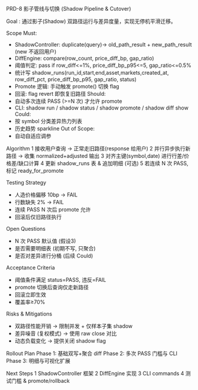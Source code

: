PRD-8 影子管线与切换 (Shadow Pipeline & Cutover)

Goal
: 通过影子(Shadow) 双路径运行与差异度量，实现无停机平滑迁移。

Scope
Must:
- ShadowController: duplicate(query)-> old_path_result + new_path_result (new 不返回用户)
- DiffEngine: compare(row_count, price_diff_bp, gap_ratio)
- 阈值判定: pass if row_diff<=1%, price_diff_bp_p95<=5, gap_ratio<=0.5%
- 统计写 shadow_runs(run_id,start,end,asset,markets,created_at, row_diff_pct, price_diff_bp_p95, gap_ratio, status)
- Promote 逻辑: 手动触发 promote() 切换 flag
- 回滚: flag revert 即恢复旧路径
Should:
- 自动多次连续 PASS (>=N 次) 才允许 promote
- CLI: shadow run / shadow status / shadow promote / shadow diff show
Could:
- 按 symbol 分类差异热力列表
- 历史趋势 sparkline
Out of Scope:
- 自动自适应调参

Algorithm
1 接收用户查询 -> 正常走旧路径(response 给用户)
2 并行异步执行新路径 -> 收集 normalized+adjusted 输出
3 对齐主键(symbol,date) 进行行差/价格差/缺口计算
4 更新 shadow_runs 表 & 追加明细 (可选)
5 若连续 N 次 PASS, 标记 ready_for_promote

Testing Strategy
- 人造价格偏移 10bp -> FAIL
- 行数缺失 2% -> FAIL
- 连续 PASS N 次后 promote 允许
- 回滚后仅旧路径执行

Open Questions
- N 次 PASS 默认值 (假设3)
- 是否需要明细表 (初期不写, 只聚合)
- 是否对差异进行分桶 (后续 Could)

Acceptance Criteria
- 阈值条件满足 status=PASS, 违反=FAIL
- promote 切换后查询仅走新路径
- 回滚立即生效
- 覆盖率≥70%

Risks & Mitigations
- 双路径性能开销 → 限制并发 + 仅样本子集 shadow
- 差异噪音 (复权模式) → 使用 raw close 对比
- 动态负载变化 → 提供关闭 shadow flag

Rollout Plan
Phase 1: 基础双写+聚合 diff
Phase 2: 多次 PASS 门槛与 CLI
Phase 3: 明细与可视化扩展

Next Steps
1 ShadowController 框架
2 DiffEngine 实现
3 CLI commands
4 测试门槛 & promote/rollback
